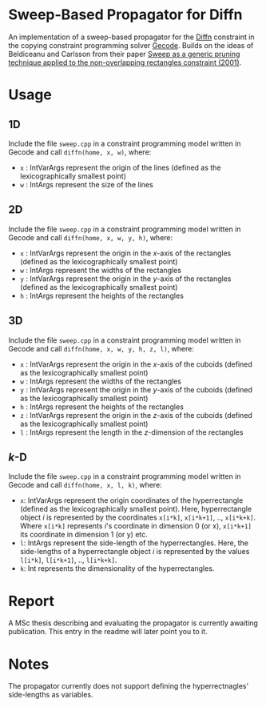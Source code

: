# Sweep-Based Propagator for Diffn

An implementation of a sweep-based propagator for the [Diffn](http://web.emn.fr/x-info/sdemasse/gccat/Cdiffn.html) constraint in the copying constraint programming solver [Gecode](http://www.gecode.org/). Builds on the ideas of Beldiceanu and Carlsson from their paper [Sweep as a generic pruning technique applied to the non-overlapping rectangles constraint (2001)](https://link.springer.com/chapter/10.1007%2F3-540-45578-7_26).

# Usage

## 1D

Include the file `sweep.cpp` in a constraint programming model written in Gecode and call `diffn(home, x, w)`, where:

* `x` : IntVarArgs represent the origin of the lines (defined as the lexicographically smallest point)
* `w` : IntArgs represent the size of the lines


## 2D

Include the file `sweep.cpp` in a constraint programming model written in Gecode and call `diffn(home, x, w, y, h)`, where:

* `x` : IntVarArgs represent the origin in the *x*-axis of the rectangles (defined as the lexicographically smallest point)
* `w` : IntArgs represent the widths of the rectangles
* `y` : IntVarArgs represent the origin in the *y*-axis of the rectangles (defined as the lexicographically smallest point)
* `h` : IntArgs represent the heights of the rectangles

## 3D


Include the file `sweep.cpp` in a constraint programming model written in Gecode and call `diffn(home, x, w, y, h, z, l)`, where:

* `x` : IntVarArgs represent the origin in the *x*-axis of the cuboids (defined as the lexicographically smallest point)
* `w` : IntArgs represent the widths of the rectangles
* `y` : IntVarArgs represent the origin in the *y*-axis of the cuboids (defined as the lexicographically smallest point)
* `h` : IntArgs represent the heights of the rectangles
* `z` : IntVarArgs represent the origin in the *z*-axis of the cuboids (defined as the lexicographically smallest point)
* `l` : IntArgs represent the length in the *z*-dimension of the rectangles

## *k*-D

Include the file `sweep.cpp` in a constraint programming model written in Gecode and call `diffn(home, x, l, k)`, where:

* `x`: IntVarArgs represent the origin coordinates of the hyperrectangle (defined as the lexicographically smallest point). Here, hyperrectangle object *i* is represented by the coordinates `x[i*k]`, `x[i*k+1]`, .., `x[i*k+k]`. Where `x[i*k]` represents *i*'s coordinate in dimension 0 (or x), `x[i*k+1]` its coordinate in dimension 1 (or y) etc.
* `l`: IntArgs represent the side-length of the hyperrectangles. Here, the side-lengths of a hyperrectangle object *i* is represented by the values `l[i*k]`, `l[i*k+1]`, .., `l[i*k+k]`. 
* `k`: Int represents the dimensionality of the hyperrectangles.

# Report

A MSc thesis describing and evaluating the propagator is currently awaiting publication. This entry in the readme will later point you to it.

# Notes

The propagator currently does not support defining the hyperrectnagles' side-lengths as variables.
